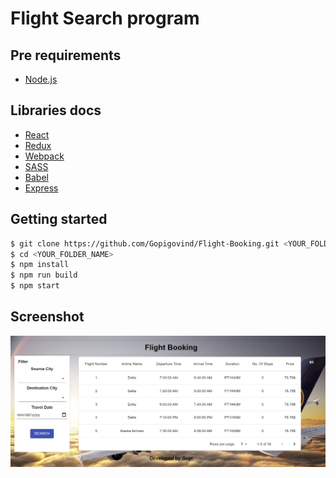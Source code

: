 # Flight Search program

## Pre requirements
* [Node.js](https://nodejs.org/)

## Libraries docs
* [React](https://reactjs.org/)
* [Redux](https://redux.js.org/introduction)
* [Webpack](https://webpack.js.org/)
* [SASS](https://sass-lang.com/guide)
* [Babel](https://babeljs.io)
* [Express](http://expressjs.com/)

## Getting started
```bash
$ git clone https://github.com/Gopigovind/Flight-Booking.git <YOUR_FOLDER_NAME>
$ cd <YOUR_FOLDER_NAME>
$ npm install 
$ npm run build
$ npm start
```

## Screenshot 

![alt desktop](https://github.com/Gopigovind/Flight-Booking/blob/main/img/desktop.png)
